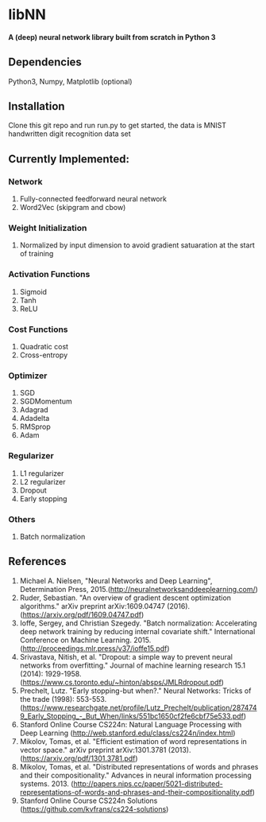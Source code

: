 # libNN
#### A (deep) neural network library built from scratch in Python 3



## Dependencies
Python3, Numpy, Matplotlib (optional)



## Installation
Clone this git repo and run run.py to get started, the data is MNIST handwritten digit recognition data set



## Currently Implemented: 

### Network
1. Fully-connected feedforward neural network
2. Word2Vec (skipgram and cbow)


### Weight Initialization
1. Normalized by input dimension to avoid gradient satuaration at the start of training


### Activation Functions
1. Sigmoid
2. Tanh
3. ReLU


### Cost Functions
1. Quadratic cost
2. Cross-entropy


### Optimizer
1. SGD
2. SGDMomentum
3. Adagrad
4. Adadelta
5. RMSprop
6. Adam


### Regularizer
1. L1 regularizer
2. L2 regularizer
3. Dropout
4. Early stopping


### Others
1. Batch normalization



## References
1. Michael A. Nielsen, "Neural Networks and Deep Learning", Determination Press, 2015.(http://neuralnetworksanddeeplearning.com/)
2. Ruder, Sebastian. "An overview of gradient descent optimization algorithms." arXiv preprint arXiv:1609.04747 (2016). (https://arxiv.org/pdf/1609.04747.pdf)
3. Ioffe, Sergey, and Christian Szegedy. "Batch normalization: Accelerating deep network training by reducing internal covariate shift." International Conference on Machine Learning. 2015. (http://proceedings.mlr.press/v37/ioffe15.pdf)
4. Srivastava, Nitish, et al. "Dropout: a simple way to prevent neural networks from overfitting." Journal of machine learning research 15.1 (2014): 1929-1958. (https://www.cs.toronto.edu/~hinton/absps/JMLRdropout.pdf)
5. Prechelt, Lutz. "Early stopping-but when?." Neural Networks: Tricks of the trade (1998): 553-553. (https://www.researchgate.net/profile/Lutz_Prechelt/publication/2874749_Early_Stopping_-_But_When/links/551bc1650cf2fe6cbf75e533.pdf)
6. Stanford Online Course CS224n: Natural Language Processing with Deep Learning (http://web.stanford.edu/class/cs224n/index.html)
7. Mikolov, Tomas, et al. "Efficient estimation of word representations in vector space." arXiv preprint arXiv:1301.3781 (2013). (https://arxiv.org/pdf/1301.3781.pdf)
8. Mikolov, Tomas, et al. "Distributed representations of words and phrases and their compositionality." Advances in neural information processing systems. 2013. (http://papers.nips.cc/paper/5021-distributed-representations-of-words-and-phrases-and-their-compositionality.pdf)
9. Stanford Online Course CS224n Solutions (https://github.com/kvfrans/cs224-solutions)